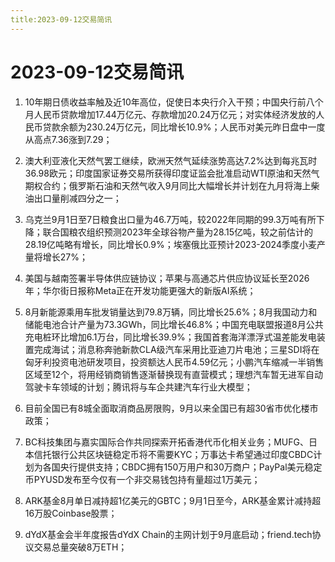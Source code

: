 ```yaml
---
title:2023-09-12交易简讯
---
```

# 2023-09-12交易简讯
1. 10年期日债收益率触及近10年高位，促使日本央行介入干预；中国央行前八个月人民币贷款增加17.44万亿元、存款增加20.24万亿元；对实体经济发放的人民币贷款余额为230.24万亿元，同比增长10.9%；人民币对美元昨日盘中一度从高点7.36涨到7.29；

2. 澳大利亚液化天然气罢工继续，欧洲天然气延续涨势高达7.2%达到每兆瓦时36.98欧元；印度国家证券交易所获得印度证监会批准启动WTI原油和天然气期权合约；俄罗斯石油和天然气收入9月同比大幅增长并计划在九月将海上柴油出口量削减四分之一；

3. 乌克兰9月1日至7日粮食出口量为46.7万吨，较2022年同期的99.3万吨有所下降；联合国粮农组织预测2023年全球谷物产量为28.15亿吨，较之前估计的28.19亿吨略有增长，同比增长0.9%；埃塞俄比亚预计2023-2024季度小麦产量将增长27%；

4. 美国与越南签署半导体供应链协议；苹果与高通芯片供应协议延长至2026年；华尔街日报称Meta正在开发功能更强大的新版AI系统；

5. 8月新能源乘用车批发销量达到79.8万辆，同比增长25.6%；8月我国动力和储能电池合计产量为73.3GWh，同比增长46.8%；中国充电联盟报道8月公共充电桩环比增加6.1万台，同比增长39.9%；我国首套海洋漂浮式温差能发电装置完成海试；消息称奔驰新款CLA级汽车采用比亚迪刀片电池；三星SDI将在匈牙利投资电池研发项目，投资额达人民币4.59亿元；小鹏汽车缩减一半销售区域至12个，将用经销商销售逐渐替换现有直营模式；理想汽车暂无进军自动驾驶卡车领域的计划；腾讯将与车企共建汽车行业大模型；

6. 目前全国已有8城全面取消商品房限购，9月以来全国已有超30省市优化楼市政策；

7. BC科技集团与嘉实国际合作共同探索开拓香港代币化相关业务；MUFG、日本信托银行公共区块链稳定币将不需要KYC；万事达卡希望通过印度CBDC计划为各国央行提供支持；CBDC拥有150万用户和30万商户；PayPal美元稳定币PYUSD发布至今仅有一个非交易钱包持有量超过1万美元；

8. ARK基金8月单日减持超1亿美元的GBTC；9月1日至今，ARK基金累计减持超16万股Coinbase股票；

9. dYdX基金会半年度报告dYdX Chain的主网计划于9月底启动；friend.tech协议交易总量突破8万ETH；